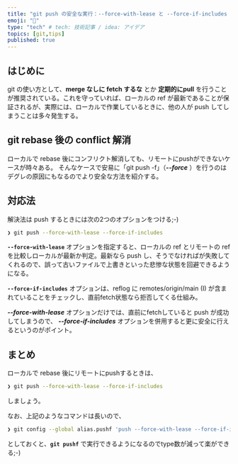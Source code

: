 ```yaml
---
title: "git push の安全な実行：--force-with-lease と --force-if-includes の最適な組み合わせ"
emoji: "📓"
type: "tech" # tech: 技術記事 / idea: アイデア
topics: [git,tips]
published: true
---
```


## はじめに

git の使い方として、**merge なしに fetch するな** とか **定期的にpull** を行うことが推奨されている。これを守っていれば、ローカルの ref が最新であることが保証されるが、実際には、ローカルで作業しているときに、他の人が push してしまうことは多々発生する。

## git rebase 後の conflict 解消

ローカルで rebase 後にコンフリクト解消しても、リモートにpushができないケースが時々ある。
そんなケースで安易に「git push -f」（***--force*** ）を行うのはデグレの原因にもなるのでより安全な方法を紹介する。

## 対応法

解決法は push するときには次の2つのオプションをつける;-)

```bash
❯ git push --force-with-lease --force-if-includes
```


**`--force-with-lease`** オプションを指定すると、ローカルの ref とリモートの ref を比較しローカルが最新か判定。最新なら push し、そうでなければが失敗してくれるので、誤って古いファイルで上書きといった悲惨な状態を回避できるようになる。

**`--force-if-includes`** オプションは、reflog に remotes/origin/main (I) が含まれていることをチェックし、直前fetch状態なら拒否してくる仕組み。


***--force-with-lease*** オプションだけでは、直前にfetchしていると push が成功してしまうので、
***--force-if-includes*** オプションを併用すると更に安全に行えるというのがポイント。



## まとめ

ローカルで rebase 後にリモートにpushするときは、

```bash
❯ git push --force-with-lease --force-if-includes
```

しましょう。

なお、上記のようなコマンドは長いので、

```bash
❯ git config --global alias.pushf 'push --force-with-lease --force-if-includes'
```

としておくと、**`git pushf`** で実行できるようになるのでtype数が減って楽ができる;-)
